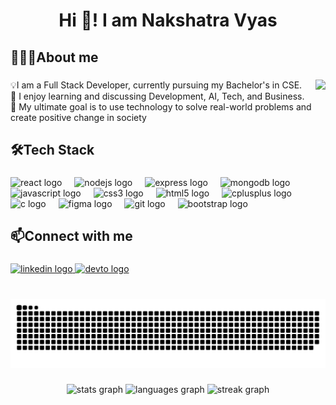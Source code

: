 <h1 align="center">Hi 👋! I am Nakshatra Vyas</h1>

###

<h2 align="left">🧑🏻‍🏫About me</h2>

###

<img align="right" height="120" src="https://media.giphy.com/media/JqmupuTVZYaQX5s094/giphy.gif?cid=790b7611jgxe28xdj5vv3jqp09utqx1fnbdbndaf1eq4bov2&ep=v1_gifs_search&rid=giphy.gif&ct=g"  />

###

<p align="left">💡I am a Full Stack Developer, currently pursuing my Bachelor's in CSE.<br>💬 I enjoy learning and discussing Development, AI, Tech, and Business.<br>🎯 My ultimate goal is to use technology to solve real-world problems and create positive change in society</p>

###

<h2 align="left">🛠️Tech Stack</h2>

###

<div align="left">
  <img src="https://cdn.jsdelivr.net/gh/devicons/devicon/icons/react/react-original.svg" height="40" alt="react logo"  />
  <img width="12" />
  <img src="https://cdn.jsdelivr.net/gh/devicons/devicon/icons/nodejs/nodejs-original.svg" height="40" alt="nodejs logo"  />
  <img width="12" />
  <img src="https://cdn.jsdelivr.net/gh/devicons/devicon/icons/express/express-original.svg" height="40" alt="express logo"  />
  <img width="12" />
  <img src="https://cdn.jsdelivr.net/gh/devicons/devicon/icons/mongodb/mongodb-original.svg" height="40" alt="mongodb logo"  />
  <img width="12" />
  <img src="https://cdn.jsdelivr.net/gh/devicons/devicon/icons/javascript/javascript-original.svg" height="40" alt="javascript logo"  />
  <img width="12" />
  <img src="https://cdn.jsdelivr.net/gh/devicons/devicon/icons/css3/css3-original.svg" height="40" alt="css3 logo"  />
  <img width="12" />
  <img src="https://cdn.jsdelivr.net/gh/devicons/devicon/icons/html5/html5-original.svg" height="40" alt="html5 logo"  />
  <img width="12" />
  <img src="https://cdn.jsdelivr.net/gh/devicons/devicon/icons/cplusplus/cplusplus-original.svg" height="40" alt="cplusplus logo"  />
  <img width="12" />
  <img src="https://cdn.jsdelivr.net/gh/devicons/devicon/icons/c/c-original.svg" height="40" alt="c logo"  />
  <img width="12" />
  <img src="https://cdn.jsdelivr.net/gh/devicons/devicon/icons/figma/figma-original.svg" height="40" alt="figma logo"  />
  <img width="12" />
  <img src="https://cdn.jsdelivr.net/gh/devicons/devicon/icons/git/git-original.svg" height="40" alt="git logo"  />
  <img width="12" />
  <img src="https://cdn.jsdelivr.net/gh/devicons/devicon/icons/bootstrap/bootstrap-original.svg" height="40" alt="bootstrap logo"  />
</div>

###

<h2 align="left">📫Connect with me</h2>

###

<div align="left">
  <a href="https://www.linkedin.com/in/nakshatravyas" target="_blank">
    <img src="https://img.shields.io/static/v1?message=LinkedIn&logo=linkedin&label=&color=0077B5&logoColor=white&labelColor=&style=for-the-badge" height="35" alt="linkedin logo"  />
  </a>
  <a href="https://nakshatravyas.netlify.app/" target="_blank">
    <img src="https://img.shields.io/static/v1?message=Portfolio&logo=dev.to&label=&color=purple&logoColor=&labelColor=&style=for-the-badge" height="35" alt="devto logo"  />
  </a>
</div>

###

<br clear="both">

<img src="https://raw.githubusercontent.com/nakshatravyas/nakshatravyas/output/snake.svg" alt="Snake animation" />

###

<div align="center">
  <img src="https://github-readme-stats.vercel.app/api?username=nakshatravyas&hide_title=false&hide_rank=false&show_icons=true&include_all_commits=true&count_private=true&disable_animations=false&theme=highcontrast&locale=en&hide_border=false&order=1" height="140" alt="stats graph"  />
  <img src="https://github-readme-stats.vercel.app/api/top-langs?username=nakshatravyas&locale=en&hide_title=false&layout=compact&card_width=320&langs_count=5&theme=highcontrast&hide_border=false&order=2" height="140" alt="languages graph"  />
  <img src="https://streak-stats.demolab.com?user=nakshatravyas&locale=en&mode=daily&theme=highcontrast&hide_border=false&border_radius=5&order=3" height="140" alt="streak graph"  />
</div>

###
